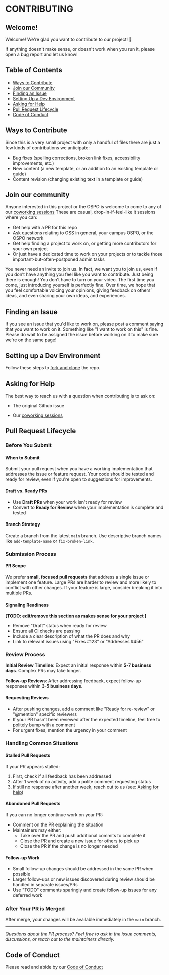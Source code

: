 # CONTRIBUTING

## Welcome!

Welcome! We're glad you want to contribute to our project! 💖

If anything doesn't make sense, or doesn't work when you run it, please open a bug report and let us know!

## Table of Contents

- [Ways to Contribute](#ways-to-contribute)
- [Join our Community](#join-our-community)
- [Finding an Issue](#finding-an-issue)
- [Setting Up a Dev Environment](#setting-up-a-dev-environment)
- [Asking for Help](#asking-for-help)
- [Pull Request Lifecycle](#pull-request-lifecycle)
- [Code of Conduct](#code-of-conduct)

## Ways to Contribute

Since this is a very small project with only a handful of files there are just a few kinds of contributions we anticipate:

- Bug fixes (spelling corrections, broken link fixes, accessibility improvements, etc.)
- New content (a new template, or an addition to an existing template or guide)
- Content revision (changing existing text in a template or guide)

## Join our community

Anyone interested in this project or the OSPO is welcome to come to any of our [coworking sessions](https://ucospo.net/events/#coworkingoffice-hours-ongoing) These are casual, drop-in-if-feel-like it sessions where you can:

- Get help with a PR for this repo
- Ask questions relating to OSS in general, your campus OSPO, or the OSPO network
- Get help finding a project to work on, or getting more contributors for your own project
- Or just have a dedicated time to work on your projects or to tackle those important-but-often-postponed admin tasks

You never need an invite to join us. In fact, we want you to join us, even if you don’t have anything you feel like you want to contribute. Just being there is enough! You don’t have to turn on your video. The first time you come, just introducing yourself is perfectly fine. Over time, we hope that you feel comfortable voicing your opinions, giving feedback on others’ ideas, and even sharing your own ideas, and experiences.

## Finding an Issue

If you see an issue that you'd like to work on, please post a comment saying that you want to work on it. Something like "I want to work on this" is fine. Please do wait to be assigned the issue before working on it to make sure we're on the same page!

## Setting up a Dev Environment

 Follow these steps to [fork and clone](https://docs.github.com/en/pull-requests/collaborating-with-pull-requests/working-with-forks/fork-a-repo) the repo.

## Asking for Help

The best way to reach us with a question when contributing is to ask on:

- The original Github issue
<!-- - Our Slack channel [TODO: add link] -->
- Our [coworking sessions](https://ucospo.net/events/#coworkingoffice-hours-ongoing)


## Pull Request Lifecycle

### Before You Submit

<!-- [TODO: Add link, spelling, and a11y checks to GitHub actions and then explain how to use them here]
When you submit your pull request, or you push new commits to it, our automated systems will run some checks on your new code. We require that your pull request passes these checks, but we also have more criteria than just that before we can accept and merge it. We recommend that you check the following things locally before you submit your code:

-->

#### When to Submit

Submit your pull request when you have a working implementation that addresses the issue or feature request. Your code should be tested and ready for review, even if you're open to suggestions for improvements.

#### Draft vs. Ready PRs

- Use **Draft PRs** when your work isn't ready for review
- Convert to **Ready for Review** when your implementation is complete and tested

#### Branch Strategy

Create a branch from the latest `main` branch. Use descriptive branch names like `add-template-name` or `fix-broken-link`.

### Submission Process

#### PR Scope

We prefer **small, focused pull requests** that address a single issue or implement one feature. Large PRs are harder to review and more likely to conflict with other changes. If your feature is large, consider breaking it into multiple PRs.

#### Signaling Readiness

**[TODO: edit/remove this section as makes sense for your project ]**

- Remove "Draft" status when ready for review
- Ensure all CI checks are passing
- Include a clear description of what the PR does and why
- Link to relevant issues using "Fixes #123" or "Addresses #456"

### Review Process

**Initial Review Timeline**: Expect an initial response within **5-7 business days**. Complex PRs may take longer.

**Follow-up Reviews**: After addressing feedback, expect follow-up responses within **3-5 business days**.

#### Requesting Reviews

- After pushing changes, add a comment like "Ready for re-review" or "@mention" specific reviewers
- If your PR hasn't been reviewed after the expected timeline, feel free to politely bump with a comment
- For urgent fixes, mention the urgency in your comment

### Handling Common Situations

#### Stalled Pull Requests

If your PR appears stalled:

1. First, check if all feedback has been addressed
2. After 1 week of no activity, add a polite comment requesting status
3. If still no response after another week, reach out to us (see: [Asking for help](#asking-for-help)) 

#### Abandoned Pull Requests

If you can no longer continue work on your PR:

- Comment on the PR explaining the situation
- Maintainers may either:
  - Take over the PR and push additional commits to complete it
  - Close the PR and create a new issue for others to pick up
  - Close the PR if the change is no longer needed

#### Follow-up Work

- Small follow-up changes should be addressed in the same PR when possible
- Larger follow-ups or new issues discovered during review should be handled in separate issues/PRs
- Use "TODO" comments sparingly and create follow-up issues for any deferred work

### After Your PR is Merged

After merge, your changes will be available immediately in the `main` branch.

---

_Questions about the PR process? Feel free to ask in the issue comments, discussions, or reach out to the maintainers directly._

## Code of Conduct

Please read and abide by our [Code of Conduct](./CODE_OF_CONDUCT.md)
